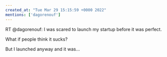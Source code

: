 ```yaml
---
created_at: "Tue Mar 29 15:15:59 +0000 2022"
mentions: ['dagorenouf']
---
```


RT @dagorenouf: I was scared to launch my startup before it was perfect.

What if people think it sucks? 

But I launched anyway and it was…